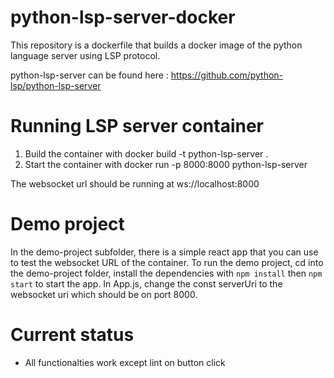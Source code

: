 # python-lsp-server-docker

This repository is a dockerfile that builds a docker image of the python language server using LSP protocol.

python-lsp-server can be found here : https://github.com/python-lsp/python-lsp-server

# Running LSP server container

1. Build the container with docker build -t python-lsp-server .
2. Start the container with docker run -p 8000:8000 python-lsp-server

The websocket url should be running at ws://localhost:8000

# Demo project

In the demo-project subfolder, there is a simple react app that you can use to test the websocket URL of the container.
To run the demo project, cd into the demo-project folder, install the dependencies with ``npm install`` then ```npm start``` to start the app. In App.js, change the const serverUri to the websocket uri which should be on port 8000.

# Current status

- All functionalties work except lint on button click